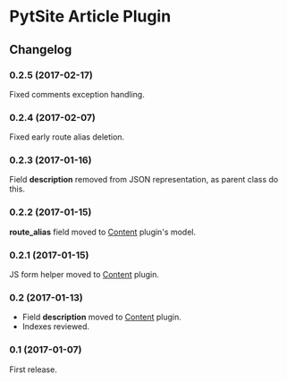# PytSite Article Plugin

## Changelog


### 0.2.5 (2017-02-17)
Fixed comments exception handling.


### 0.2.4 (2017-02-07)
Fixed early route alias deletion.


### 0.2.3 (2017-01-16)
Field **description** removed from JSON representation, as parent class do this.


### 0.2.2 (2017-01-15)
**route_alias** field moved to [Content](https://github.com/pytsite/plugin-content) plugin's model.


### 0.2.1 (2017-01-15)
JS form helper moved to [Content](https://github.com/pytsite/plugin-content) plugin.


### 0.2 (2017-01-13)
- Field **description** moved to [Content](https://github.com/pytsite/plugin-content) plugin.
- Indexes reviewed.


### 0.1 (2017-01-07)
First release.
